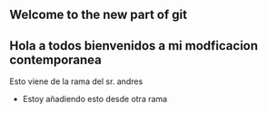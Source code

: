 ## Welcome to the new part of git

## Hola a todos bienvenidos a mi modficacion contemporanea


Esto viene de la rama del sr. andres
- Estoy añadiendo esto desde otra rama